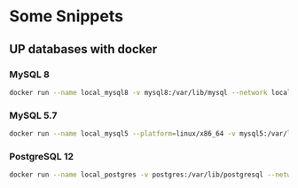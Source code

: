 # Some Snippets

## UP databases with docker

### MySQL 8
```bash
docker run --name local_mysql8 -v mysql8:/var/lib/mysql --network local -p 3306:3306 -e MYSQL_ALLOW_EMPTY_PASSWORD=true mysql:8.0 
```
### MySQL 5.7
```bash
docker run --name local_mysql5 --platform=linux/x86_64 -v mysql5:/var/lib/mysql --network local -p 3306:3306 -e MYSQL_ALLOW_EMPTY_PASSWORD=true mysql:5.7 mysqld --character-set-server=utf8 --collation-server=uft8_unicode_ci --init-connect='SET NAMES UTF8;' --innodb-flush-log-at-trx-commit=0
```

### PostgreSQL 12
```bash
docker run --name local_postgres -v postgres:/var/lib/postgresql --network local -p 5432:5432 -e POSTGRES_HOST_AUTH_METHOD=trust -e POSTGRES_PASSWORD='admin' -e POSTGRES_USER='admin' postgres:12 
```

